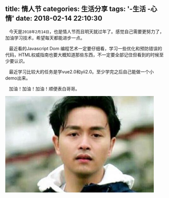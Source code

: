 title: 情人节
categories: 生活分享
tags: '-生活 -心情'
date: 2018-02-14 22:10:30
---
&nbsp;&nbsp;&nbsp;今天是`2018年2月14日`，也是情人节而且明天就过年了。感觉自己需要更努力了，加油学习技术，希望每天都能进步一点。
<!-- more -->
&nbsp;&nbsp;&nbsp;最近看的Javascript Dom 编程艺术一定要仔细看，学习一些优化和预防错误的代码，HTML权威指南也要大概知道那些东西，不一定要全部记住但看到的时候至少要认识。

&nbsp;&nbsp;&nbsp;最近学习比较大的任务是学vue2.0和yii2.0。至少学完之后自己能做一个小demo出来。

&nbsp;&nbsp;&nbsp;加油！加油！加油！顺便表白哥哥。

![](/images/gege1.jpg)